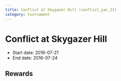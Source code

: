 ```yaml
---
title: Conflict at Skygazer Hill (conflict_yav_21)
category: tournament
---
```

# Conflict at Skygazer Hill

  * Start date: 2016-07-21
  * End date: 2016-07-24

## Rewards

